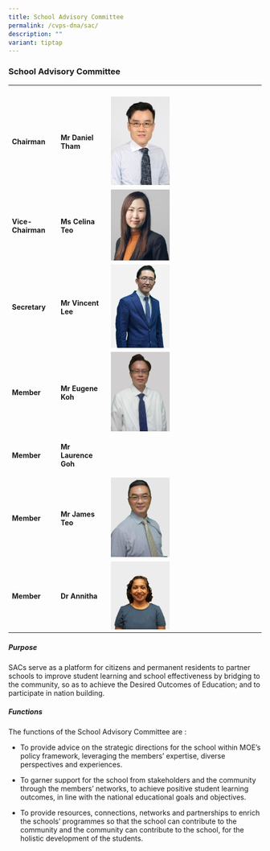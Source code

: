 ```yaml
---
title: School Advisory Committee
permalink: /cvps-dna/sac/
description: ""
variant: tiptap
---
```

<h3><strong>School Advisory Committee</strong></h3>
<table>
<tbody>
<tr>
<th rowspan="1" colspan="1">
<p></p>
</th>
<th rowspan="1" colspan="1">
<p></p>
</th>
<th rowspan="1" colspan="1">
<p></p>
</th>
</tr>
<tr>
<td rowspan="1" colspan="1">
<p><strong>Chairman</strong>
</p>
</td>
<td rowspan="1" colspan="1">
<p><strong>Mr Daniel Tham</strong>
</p>
</td>
<td rowspan="1" colspan="1">
<div class="isomer-image-wrapper">
<img style="width: 40%;" height="auto" width="100%" src="/images/sac2.jpg">
</div>
</td>
</tr>
<tr>
<td rowspan="1" colspan="1">
<p><strong>Vice-Chairman</strong>
</p>
</td>
<td rowspan="1" colspan="1">
<p><strong>Ms Celina Teo</strong>
</p>
</td>
<td rowspan="1" colspan="1">
<div class="isomer-image-wrapper">
<img style="width: 40%;" height="auto" width="100%" src="/images/sac4.jpg">
</div>
</td>
</tr>
<tr>
<td rowspan="1" colspan="1">
<p><strong>Secretary</strong>
</p>
</td>
<td rowspan="1" colspan="1">
<p><strong>Mr Vincent Lee</strong>
</p>
<p></p>
</td>
<td rowspan="1" colspan="1">
<div class="isomer-image-wrapper">
<img style="width: 40%;" height="auto" width="100%" alt="" src="/images/2024 Photos (SL &amp; SAC)/Mr_Vincent_Lee_2.png">
</div>
</td>
</tr>
<tr>
<td rowspan="1" colspan="1">
<p><strong>Member</strong>
</p>
</td>
<td rowspan="1" colspan="1">
<p><strong>Mr Eugene Koh</strong>
</p>
</td>
<td rowspan="1" colspan="1">
<div class="isomer-image-wrapper">
<img style="width: 40%;" height="auto" width="100%" alt="" src="/images/2024 Photos (SL &amp; SAC)/Mr_Eugene_Koh1.png">
</div>
</td>
</tr>
<tr>
<td rowspan="1" colspan="1">
<p><strong>Member</strong>
</p>
</td>
<td rowspan="1" colspan="1">
<p><strong>Mr Laurence Goh</strong>
</p>
</td>
<td rowspan="1" colspan="1">
<div class="isomer-image-wrapper">
<img style="width: 40%;" height="auto" width="100%" alt="" src="/images/2024 Photos (SL &amp; SAC)/Mr_Laurence_Goh2.png">
</div>
</td>
</tr>
<tr>
<td rowspan="1" colspan="1">
<p><strong>Member</strong>
</p>
</td>
<td rowspan="1" colspan="1">
<p><strong>Mr James Teo</strong>
</p>
</td>
<td rowspan="1" colspan="1">
<div class="isomer-image-wrapper">
<img style="width: 40%;" height="auto" width="100%" alt="" src="/images/2024 Photos (SL &amp; SAC)/Mr_James_Teo1.png">
</div>
</td>
</tr>
<tr>
<td rowspan="1" colspan="1">
<p><strong>Member</strong>
</p>
</td>
<td rowspan="1" colspan="1">
<p><strong>Dr Annitha</strong>
</p>
</td>
<td rowspan="1" colspan="1">
<div class="isomer-image-wrapper">
<img style="width: 40%;" height="auto" width="100%" alt="" src="/images/2024 Photos (SL &amp; SAC)/Dr_Annitha_photo3.jpg">
</div>
</td>
</tr>
</tbody>
</table>
<h5><strong>Purpose</strong></h5>
<p>SACs serve as a platform for citizens and permanent residents to partner
schools to improve student learning and school effectiveness by bridging
to the community, so as to achieve the Desired Outcomes of Education; and
to participate in nation building.</p>
<h5><strong>Functions</strong></h5>
<p>The functions of the School Advisory Committee are :</p>
<ul data-tight="true" class="tight">
<li>
<p>To provide advice on the strategic directions for the school within MOE’s
policy framework, leveraging the members’ expertise, diverse perspectives
and experiences.</p>
</li>
<li>
<p>To garner support for the school from stakeholders and the community through
the members’ networks, to achieve positive student learning outcomes, in
line with the national educational goals and objectives.</p>
</li>
<li>
<p>To provide resources, connections, networks and partnerships to enrich
the schools’ programmes so that the school can contribute to the community
and the community can contribute to the school, for the holistic development
of the students.</p>
</li>
</ul>
<p></p>